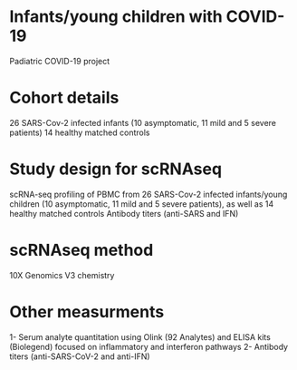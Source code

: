 # Infants/young children with COVID-19
Padiatric COVID-19 project

# Cohort details 
26 SARS-Cov-2 infected infants (10 asymptomatic, 11 mild and 5 severe patients)
14 healthy matched controls


# Study design for scRNAseq
scRNA-seq profiling of PBMC from 26 SARS-Cov-2 infected infants/young children (10 asymptomatic, 11 mild and 5 severe patients), as well as 14 healthy matched controls
Antibody titers (anti-SARS and IFN)

# scRNAseq method  
10X Genomics V3 chemistry


# Other measurments 
1- Serum analyte quantitation using Olink (92 Analytes) and ELISA kits (Biolegend) focused on inflammatory and interferon pathways
2- Antibody titers (anti-SARS-CoV-2 and anti-IFN)
